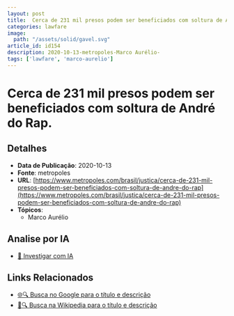 ```yaml
---
layout: post
title:  Cerca de 231 mil presos podem ser beneficiados com soltura de André do Rap.
categories: lawfare
image: 
  path: "/assets/solid/gavel.svg"
article_id: id154
description: 2020-10-13-metropoles-Marco Aurélio-
tags: ['lawfare', 'marco-aurelio']
---
```


# Cerca de 231 mil presos podem ser beneficiados com soltura de André do Rap.

## Detalhes
- **Data de Publicação**: 2020-10-13
- **Fonte**: metropoles
- **URL**: [https://www.metropoles.com/brasil/justica/cerca-de-231-mil-presos-podem-ser-beneficiados-com-soltura-de-andre-do-rap](https://www.metropoles.com/brasil/justica/cerca-de-231-mil-presos-podem-ser-beneficiados-com-soltura-de-andre-do-rap)
- **Tópicos**:
  - Marco Aurélio

## Analise por IA
- [🤖 Investigar com IA](https://www.perplexity.ai/search?q=%22not%C3%ADcia%20artigo%20Brasil%22%20Cerca%20de%20231%20mil%20presos%20podem%20ser%20beneficiados%20com%20soltura%20de%20Andr%C3%A9%20do%20Rap.%20metropoles%202020-10-13)

## Links Relacionados
- [🌐🔍 Busca no Google para o título e descrição](https://www.google.com/search?q=%22not%C3%ADcia%20artigo%20Brasil%22%20Cerca%20de%20231%20mil%20presos%20podem%20ser%20beneficiados%20com%20soltura%20de%20Andr%C3%A9%20do%20Rap.%20metropoles%202020-10-13)
- [📖🔍 Busca na Wikipedia para o título e descrição](https://pt.wikipedia.org/w/index.php?search=%22not%C3%ADcia%20artigo%20Brasil%22%20Cerca%20de%20231%20mil%20presos%20podem%20ser%20beneficiados%20com%20soltura%20de%20Andr%C3%A9%20do%20Rap.%20metropoles%202020-10-13)

